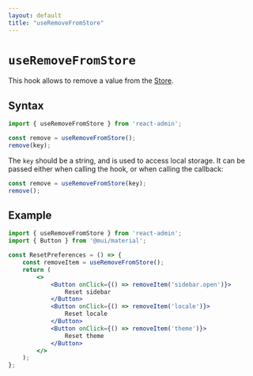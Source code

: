 ```yaml
---
layout: default
title: "useRemoveFromStore"
---
```


# `useRemoveFromStore`

This hook allows to remove a value from the [Store](./Store.md). 

## Syntax

```jsx
import { useRemoveFromStore } from 'react-admin';

const remove = useRemoveFromStore();
remove(key);
```

The `key` should be a string, and is used to access local storage. It can be passed either when calling the hook, or when calling the callback:

```jsx
const remove = useRemoveFromStore(key);
remove();
```

## Example

```jsx
import { useRemoveFromStore } from 'react-admin';
import { Button } from '@mui/material';

const ResetPreferences = () => {
    const removeItem = useRemoveFromStore();
    return (
        <>
            <Button onClick={() => removeItem('sidebar.open')}>
                Reset sidebar
            </Button>
            <Button onClick={() => removeItem('locale')}>
                Reset locale
            </Button>
            <Button onClick={() => removeItem('theme')}>
                Reset theme
            </Button>
        </>
    );
};
```
